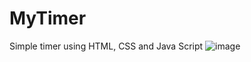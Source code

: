 # MyTimer
Simple timer using HTML, CSS and Java Script
![image](https://github.com/CodebYan/MyTimer/assets/136243640/9e0707a2-1a81-4cd3-91ee-fec7cb875be9)


